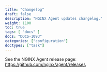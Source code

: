 ```yaml
---
title: "Changelog"
draft: false
description: "NGINX Agent updates changelog."
weight: 1100
toc: true
tags: [ "docs" ]
docs: "DOCS-1093"
categories: ["configuration"]
doctypes: ["task"]
---
```


See the NGINX Agent release page: https://github.com/nginx/agent/releases
